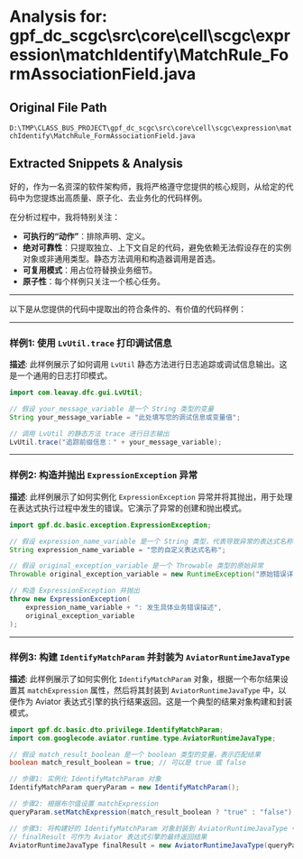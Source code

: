 # Analysis for: gpf_dc_scgc\src\core\cell\scgc\expression\matchIdentify\MatchRule_FormAssociationField.java

## Original File Path
`D:\TMP\CLASS_BUS_PROJECT\gpf_dc_scgc\src\core\cell\scgc\expression\matchIdentify\MatchRule_FormAssociationField.java`

## Extracted Snippets & Analysis
好的，作为一名资深的软件架构师，我将严格遵守您提供的核心规则，从给定的代码中为您提炼出高质量、原子化、去业务化的代码样例。

在分析过程中，我将特别关注：
*   **可执行的“动作”**：排除声明、定义。
*   **绝对可靠性**：只提取独立、上下文自足的代码，避免依赖无法假设存在的实例对象或非通用类型。静态方法调用和构造器调用是首选。
*   **可复用模式**：用占位符替换业务细节。
*   **原子性**：每个样例只关注一个核心任务。

---

以下是从您提供的代码中提取出的符合条件的、有价值的代码样例：

---
### 样例1: 使用 `LvUtil.trace` 打印调试信息

**描述**: 此样例展示了如何调用 `LvUtil` 静态方法进行日志追踪或调试信息输出。这是一个通用的日志打印模式。

```java
import com.leavay.dfc.gui.LvUtil;

// 假设 your_message_variable 是一个 String 类型的变量
String your_message_variable = "此处填写您的调试信息或变量值";

// 调用 LvUtil 的静态方法 trace 进行日志输出
LvUtil.trace("追踪前缀信息：" + your_message_variable);
```

---
### 样例2: 构造并抛出 `ExpressionException` 异常

**描述**: 此样例展示了如何实例化 `ExpressionException` 异常并将其抛出，用于处理在表达式执行过程中发生的错误。它演示了异常的创建和抛出模式。

```java
import gpf.dc.basic.exception.ExpressionException;

// 假设 expression_name_variable 是一个 String 类型，代表导致异常的表达式名称
String expression_name_variable = "您的自定义表达式名称";

// 假设 original_exception_variable 是一个 Throwable 类型的原始异常
Throwable original_exception_variable = new RuntimeException("原始错误详情，例如：计算失败");

// 构造 ExpressionException 并抛出
throw new ExpressionException(
    expression_name_variable + ": 发生具体业务错误描述",
    original_exception_variable
);
```

---
### 样例3: 构建 `IdentifyMatchParam` 并封装为 `AviatorRuntimeJavaType`

**描述**: 此样例展示了如何实例化 `IdentifyMatchParam` 对象，根据一个布尔结果设置其 `matchExpression` 属性，然后将其封装到 `AviatorRuntimeJavaType` 中，以便作为 Aviator 表达式引擎的执行结果返回。这是一个典型的结果对象构建和封装模式。

```java
import gpf.dc.basic.dto.privilege.IdentifyMatchParam;
import com.googlecode.aviator.runtime.type.AviatorRuntimeJavaType;

// 假设 match_result_boolean 是一个 boolean 类型的变量，表示匹配结果
boolean match_result_boolean = true; // 可以是 true 或 false

// 步骤1: 实例化 IdentifyMatchParam 对象
IdentifyMatchParam queryParam = new IdentifyMatchParam();

// 步骤2: 根据布尔值设置 matchExpression
queryParam.setMatchExpression(match_result_boolean ? "true" : "false");

// 步骤3: 将构建好的 IdentifyMatchParam 对象封装到 AviatorRuntimeJavaType 中
// finalResult 可作为 Aviator 表达式引擎的最终返回结果
AviatorRuntimeJavaType finalResult = new AviatorRuntimeJavaType(queryParam);
```